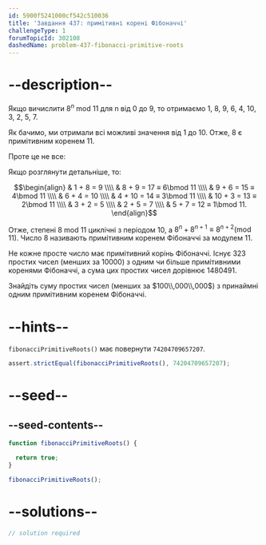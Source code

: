 ```yaml
---
id: 5900f5241000cf542c510036
title: 'Завдання 437: примітивні корені Фібоначчі'
challengeType: 1
forumTopicId: 302108
dashedName: problem-437-fibonacci-primitive-roots
---
```


# --description--

Якщо вичислити $8^n$ mod 11 для n від 0 до 9, то отримаємо 1, 8, 9, 6, 4, 10, 3, 2, 5, 7.

Як бачимо, ми отримали всі можливі значення від 1 до 10. Отже, 8 є примітивним коренем 11.

Проте це не все:

Якщо розглянути детальніше, то:

$$\begin{align}   & 1 + 8 = 9 \\\\
  & 8 + 9 = 17 ≡ 6\bmod 11 \\\\   & 9 + 6 = 15 ≡ 4\bmod 11 \\\\
  & 6 + 4 = 10 \\\\   & 4 + 10 = 14 ≡ 3\bmod 11 \\\\
  & 10 + 3 = 13 ≡ 2\bmod 11 \\\\   & 3 + 2 = 5 \\\\
  & 2 + 5 = 7 \\\\ & 5 + 7 = 12 ≡ 1\bmod 11. \end{align}$$

Отже, степені 8 mod 11 циклічні з періодом 10, а $8^n + 8^{n + 1} ≡ 8^{n + 2} (\text{mod } 11)$. Число 8 називають примітивним коренем Фібоначчі за модулем 11.

Не кожне просте число має примітивний корінь Фібоначчі. Існує 323 простих чисел (менших за 10000) з одним чи більше примітивними коренями Фібоначчі, а сума цих простих чисел дорівнює 1480491.

Знайдіть суму простих чисел (менших за $100\\,000\\,000$) з принаймні одним примітивним коренем Фібоначчі.

# --hints--

`fibonacciPrimitiveRoots()` має повернути `74204709657207`.

```js
assert.strictEqual(fibonacciPrimitiveRoots(), 74204709657207);
```

# --seed--

## --seed-contents--

```js
function fibonacciPrimitiveRoots() {

  return true;
}

fibonacciPrimitiveRoots();
```

# --solutions--

```js
// solution required
```
